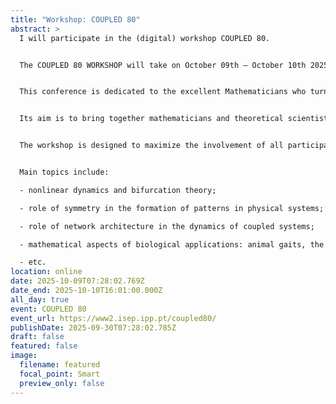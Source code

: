 ```yaml
---
title: "Workshop: COUPLED 80"
abstract: >
  I will participate in the (digital) workshop COUPLED 80.


  The COUPLED 80 WORKSHOP will take on October 09th – October 10th 2025, in ONLINE MODE.


  This conference is dedicated to the excellent Mathematicians who turn 80 years old in 2025, namely Professor Mike Field (Houston University, USA), Professor Martin Golubitsky (Ohio State University, USA), Professor John Guckenheimer (Cornell University, USA), Professor Phil Holmes (Princeton University, USA) and Professor Ian Stewart (University of Warwick, UK).


  Its aim is to bring together mathematicians and theoretical scientists from a variety of fields to exchange ideas on the behavior of structured networks of interacting dynamical systems. It also serves as an introduction and overview of the applications and theory of coupled dynamical systems for the graduate students and postdoctoral fellows who may want to join the Workshop.


  The workshop is designed to maximize the involvement of all participants and will present the state-of-the-art research and the latest achievements.


  Main topics include:

  - nonlinear dynamics and bifurcation theory;

  - role of symmetry in the formation of patterns in physical systems;

  - role of network architecture in the dynamics of coupled systems;

  - mathematical aspects of biological applications: animal gaits, the visual cortex, homeostasis, and coupled systems.

  - etc.
location: online
date: 2025-10-09T07:28:02.769Z
date_end: 2025-10-10T16:01:00.000Z
all_day: true
event: COUPLED 80
event_url: https://www2.isep.ipp.pt/coupled80/
publishDate: 2025-09-30T07:28:02.785Z
draft: false
featured: false
image:
  filename: featured
  focal_point: Smart
  preview_only: false
---
```

